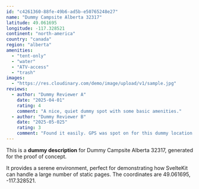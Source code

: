```yaml
---
id: "c4261360-88fe-49b6-ad5b-e50765248e27"
name: "Dummy Campsite Alberta 32317"
latitude: 49.061695
longitude: -117.328521
continent: "north-america"
country: "canada"
region: "alberta"
amenities:
  - "tent-only"
  - "water"
  - "ATV-access"
  - "trash"
images:
  - "https://res.cloudinary.com/demo/image/upload/v1/sample.jpg"
reviews:
  - author: "Dummy Reviewer A"
    date: "2025-04-01"
    rating: 4
    comment: "A nice, quiet dummy spot with some basic amenities."
  - author: "Dummy Reviewer B"
    date: "2025-05-025"
    rating: 3
    comment: "Found it easily. GPS was spot on for this dummy location."
---
```


This is a **dummy description** for Dummy Campsite Alberta 32317, generated for the proof of concept.

It provides a serene environment, perfect for demonstrating how SvelteKit can handle a large number of static pages. The coordinates are 49.061695, -117.328521.
